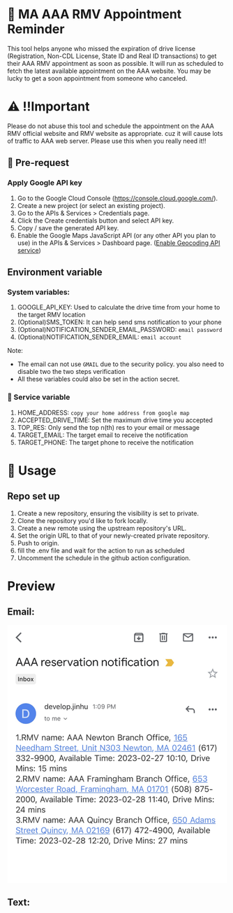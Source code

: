 # 🚗 MA AAA RMV Appointment Reminder
This tool helps anyone who missed the expiration of drive license (Registration, Non-CDL License, State ID and Real ID transactions) to get their AAA RMV appointment as soon as possible. It will run as scheduled to fetch the latest available appointment on the AAA website. You may be lucky to get a soon appointment from someone who canceled.

# ⚠️ !!Important
Please do not abuse this tool and schedule the appointment on the AAA RMV official website and RMV website as appropriate. cuz it will cause lots of traffic to AAA web server. 
Please use this when you really need it!!

## 🧰 Pre-request
### Apply Google API key
1. Go to the Google Cloud Console (https://console.cloud.google.com/).
2. Create a new project (or select an existing project).
3. Go to the APIs & Services > Credentials page.
4. Click the Create credentials button and select API key.
5. Copy / save the generated API key.
6. Enable the Google Maps JavaScript API (or any other API you plan to use) in the APIs & Services > Dashboard page. ([Enable Geocoding API service](https://console.cloud.google.com/marketplace/product/google/geocoding-backend.googleapis.com?q=search&referrer=search&project=flash-crawler-375801))

## Environment variable
### System variables:
1. GOOGLE_API_KEY: Used to calculate the drive time from your home to the target RMV location
2. (Optional)SMS_TOKEN: It can help send sms notification to your phone
3. (Optional)NOTIFICATION_SENDER_EMAIL_PASSWORD: `email password`
4. (Optional)NOTIFICATION_SENDER_EMAIL: `email account`

Note: 
- The email can not use `GMAIL` due to the security policy. you also need to disable two the two steps verification
- All these variables could also be set in the action secret.

### 🚚 Service variable
1. HOME_ADDRESS: `copy your home address from google map` 
2. ACCEPTED_DRIVE_TIME: Set the maximum drive time you accepted
3. TOP_RES: Only send the top n(th) res to your email or message
4. TARGET_EMAIL: The target email to receive the notification
5. TARGET_PHONE: The target phone to receive the notification

# 📝 Usage
## Repo set up
1. Create a new repository, ensuring the visibility is set to private.
2. Clone the repository you'd like to fork locally.
3. Create a new remote using the upstream repository's URL.
4. Set the origin URL to that of your newly-created private repository.
5. Push to origin.
6. fill the .env file and wait for the action to run as scheduled
7. Uncomment the schedule in the github action configuration.


# Preview
## Email:
![email](/assets/email.jpg)

## Text:
